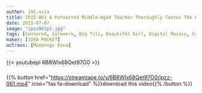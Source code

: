 ```yaml
---
author: j91.asia
title: IPZZ-061 A Perverted Middle-Aged Teacher Thoroughly Tastes The Fresh Lips Of Her Students
date: 2023-07-07
image: "ipzz061pl.jpg"
tags: [Censored, Solowork, Big Tits, Beautiful Girl, Digital Mosaic, Cuckold, Kiss]
maker: [IDEA POCKET]
actress: [Momonogi Kana]
---
```



{{< youtubepl 6B8Wlx68Qet97O0 >}}
###

{{% button href="https://streamtape.to/v/6B8Wlx68Qet97O0/ipzz-061.mp4" icon="fas fa-download" %}}download this video{{% /button %}}

